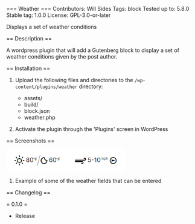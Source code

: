 === Weather ===
Contributors:      Will Sides
Tags:              block
Tested up to:      5.8.0
Stable tag:        1.0.0
License:           GPL-3.0-or-later

Displays a set of weather conditions

== Description ==

A wordpress plugin that will add a Gutenberg block to display a set of weather conditions given by the post author. 

== Installation ==

1. Upload the following files and directories to the `/wp-content/plugins/weather` directory:
	* assets/
	* build/
	* block.json
	* weather.php

2. Activate the plugin through the 'Plugins' screen in WordPress


== Screenshots ==

![Example 1](/assets/Screenshot-1.png?raw=true "Example 1")
1. Example of some of the weather fields that can be entered


== Changelog ==

= 0.1.0 =
* Release
